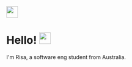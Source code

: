 <img src="https://raw.githubusercontent.com/MartinHeinz/MartinHeinz/master/wave.gif" width="30px">


# Hello! <img src="https://raw.githubusercontent.com/MartinHeinz/MartinHeinz/master/wave.gif" width="30px">


I'm Risa, a software eng student from Australia.
